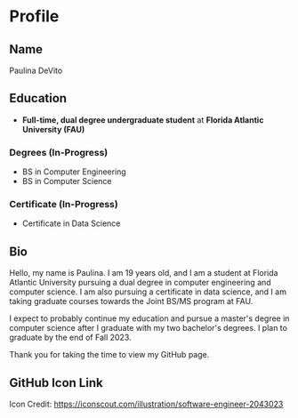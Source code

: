 <!--
**Paulina004/Paulina004** is a ✨ _special_ ✨ repository because its `README.md` (this file) appears on your GitHub profile.

Here are some ideas to get you started:

- 🔭 I’m currently working on ...
- 🌱 I’m currently learning ...
- 👯 I’m looking to collaborate on ...
- 🤔 I’m looking for help with ...
- 💬 Ask me about ...
- 📫 How to reach me: ...
- 😄 Pronouns: ...
- ⚡ Fun fact: ...
-->


# Profile

## Name 
Paulina DeVito

## Education
- **Full-time, dual degree undergraduate student** at **Florida Atlantic University (FAU)**
### Degrees (In-Progress)
- BS in Computer Engineering
- BS in Computer Science 
### Certificate (In-Progress)
- Certificate in Data Science

## Bio
Hello, my name is Paulina. I am 19 years old, and I am a student at Florida Atlantic University pursuing a dual degree in computer engineering and computer science. I am also pursuing a certificate in data science, and I am taking graduate courses towards the Joint BS/MS program at FAU.

I expect to probably continue my education and pursue a master's degree in computer science after I graduate with my two bachelor's degrees. I plan to graduate by the end of Fall 2023. 

Thank you for taking the time to view my GitHub page. 


## GitHub Icon Link
Icon Credit: https://iconscout.com/illustration/software-engineer-2043023
